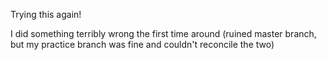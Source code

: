 Trying this again!

I did something terribly wrong the first time around (ruined master branch, but
my practice branch was fine and couldn't reconcile the two)
